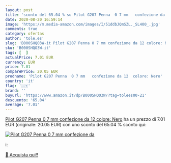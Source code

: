 ```yaml
---
layout: post
title: 'sconto del 65.04 % su Pilot G207 Penna  0 7 mm   confezione da  '
date: 2020-08-20 16:59:14
image: 'https://m.media-amazon.com/images/I/51ddbJQmSZL._SL400_.jpg'
comments: true
category: ofertas
author: 'tole.es'
slug: 'B000SHQO3W-it Pilot G207 Penna 0 7 mm confezione da 12 colore: Nero'
sku: 'B000SHQO3W-it'
tags: [  ]
actualPrice: 7.01 EUR
currency: EUR
price: 7.01
comparePrice: 20.05 EUR
prodname: 'Pilot G207 Penna  0 7 mm   confezione da 12  colore: Nero'
country: 'it'
flag: '🇮🇹'
brand: ''
buyurl: 'https://www.amazon.it/dp/B000SHQO3W/?tag=tolees00-21'
descuento: '65.04'
average: '7.01'
---
```


[Pilot G207 Penna  0 7 mm   confezione da 12  colore: Nero](https://www.amazon.it/dp/B000SHQO3W/?tag=tolees00-21) ha un prezzo di 7.01 EUR (originale: 20.05 EUR) con uno sconto del 65.04 % sconto qui:

[![Pilot G207 Penna  0 7 mm   confezione da](https://m.media-amazon.com/images/I/51ddbJQmSZL._SL400_.jpg)](https://www.amazon.it/dp/B000SHQO3W/?tag=tolees00-21)

ℹ️:


[🛒 Acquista qui!!](https://www.amazon.it/dp/B000SHQO3W/?tag=tolees00-21)
